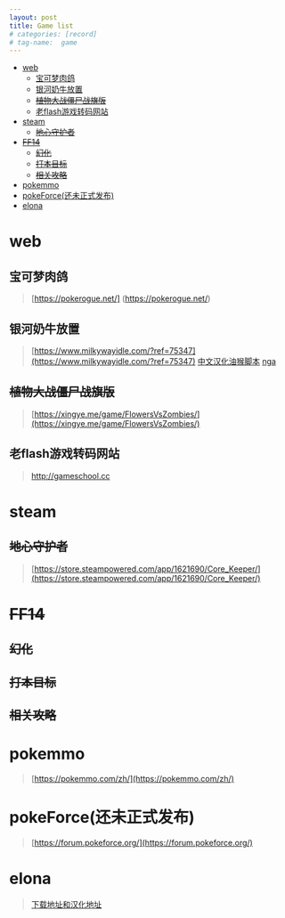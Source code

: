 ```yaml
---
layout: post
title: Game list
# categories: [record]
# tag-name:  game
---
```


- [web](#web)
  - [宝可梦肉鸽](#宝可梦肉鸽)
  - [银河奶牛放置](#银河奶牛放置)
  - [~~植物大战僵尸战旗版~~](#植物大战僵尸战旗版)
  - [老flash游戏转码网站](#老flash游戏转码网站)
- [steam](#steam)
  - [~~地心守护者~~](#地心守护者)
- [~~FF14~~](#ff14)
  - [~~幻化~~](#幻化)
  - [~~打本目标~~](#打本目标)
  - [~~相关攻略~~](#相关攻略)
- [pokemmo](#pokemmo)
- [pokeForce(还未正式发布)](#pokeforce还未正式发布)
- [elona](#elona)
  
# web
## 宝可梦肉鸽
> [https://pokerogue.net/] (https://pokerogue.net/)

## 银河奶牛放置
> [https://www.milkywayidle.com/?ref=75347](https://www.milkywayidle.com/?ref=75347)
> [中文汉化油猴脚本](https://greasyfork.org/zh-CN/scripts/490242-milky-way-idle%E6%B1%89%E5%8C%96/code)
> [nga](https://ngabbs.com/read.php?tid=39672934)

## ~~植物大战僵尸战旗版~~
> [https://xingye.me/game/FlowersVsZombies/](https://xingye.me/game/FlowersVsZombies/)

## 老flash游戏转码网站
> [http://gameschool.cc ](http://gameschool.cc )

# steam
## ~~地心守护者~~
> [https://store.steampowered.com/app/1621690/Core_Keeper/](https://store.steampowered.com/app/1621690/Core_Keeper/)

# ~~FF14~~
## ~~幻化~~
## ~~打本目标~~
## ~~相关攻略~~

# pokemmo
> [https://pokemmo.com/zh/](https://pokemmo.com/zh/)

# pokeForce(还未正式发布)
> [https://forum.pokeforce.org/](https://forum.pokeforce.org/)

# elona 
> [下载地址和汉化地址](https://ztjal.info/)